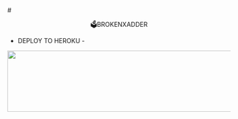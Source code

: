 #<p align="center"> 🗳️BROKENXADDER





- DEPLOY TO HEROKU -
<p align="center"><a href="https://dashboard.heroku.com/new?template=https://github.com/mrxbroken011/BrokenXadder"> <img src="https://img.shields.io/badge/Deploy%20On%20Heroku-green?style=for-the-badge&logo=heroku" width="520" height="138.45"/></a></p>
